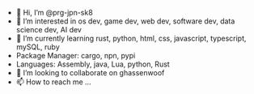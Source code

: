 - 👋 Hi, I’m @prg-jpn-sk8
- 👀 I’m interested in os dev, game dev, web dev, software dev, data science dev, AI dev
- 🌱 I’m currently learning rust, python, html, css, javascript, typescript, mySQL, ruby
- Package Manager: cargo, npn, pypi
- Languages: Assembly, java, Lua, python, Rust
- 💞️ I’m looking to collaborate on ghassenwoof
- 📫 How to reach me ...

<!---
prg-jpn-sk8/prg-jpn-sk8 is a ✨ special ✨ repository because its `README.md` (this file) appears on your GitHub profile.
You can click the Preview link to take a look at your changes.
--->
